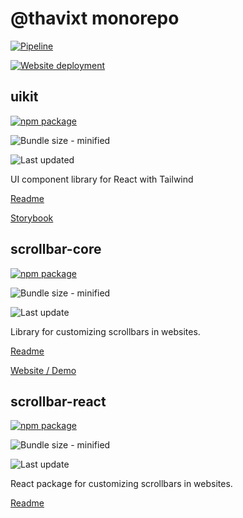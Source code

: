 # @thavixt monorepo

[![Pipeline](https://github.com/thavixt/thavixt/actions/workflows/thavixt.yml/badge.svg)](https://github.com/thavixt/thavixt/actions/workflows/thavixt.yml)

[![Website deployment](https://github.com/thavixt/thavixt/actions/workflows/deploy.yml/badge.svg)](https://github.com/thavixt/thavixt/actions/workflows/deploy.yml)

## uikit

[![npm package](https://img.shields.io/npm/v/@thavixt/uikit)](https://www.npmjs.com/package/@thavixt/uikit)

![Bundle size - minified](https://img.shields.io/bundlephobia/min/%40thavixt%2Fuikit)

<!-- ![Downloads](https://img.shields.io/npm/dm/@thavixt/uikit) -->

![Last updated](https://img.shields.io/npm/last-update/@thavixt/uikit)

UI component library for React with Tailwind

[Readme](packages/uikit/README.md)

[Storybook](https://thavixt-uikit-storybook.komlosidev.net/)

## scrollbar-core

[![npm package](https://img.shields.io/npm/v/@thavixt/scrollbar-core)](https://www.npmjs.com/package/@thavixt/scrollbar-core)

![Bundle size - minified](https://img.shields.io/bundlephobia/min/%40thavixt%2Fscrollbar-core)

<!-- ![Downloads](https://img.shields.io/npm/dm/@thavixt/scrollbar-core) -->

![Last update](https://img.shields.io/npm/last-update/@thavixt/scrollbar-core)

Library for customizing scrollbars in websites.

[Readme](packages/scrollbar-core/README.md)

[Website / Demo](https://thavixt-scrollbar.vercel.app/)

## scrollbar-react

[![npm package](https://img.shields.io/npm/v/@thavixt/scrollbar-react)](https://www.npmjs.com/package/@thavixt/scrollbar-react)

![Bundle size - minified](https://img.shields.io/bundlephobia/min/%40thavixt%2Fscrollbar-react)

<!-- ![Downloads](https://img.shields.io/npm/dm/@thavixt/scrollbar-react) -->

![Last update](https://img.shields.io/npm/last-update/@thavixt/scrollbar-react)

React package for customizing scrollbars in websites.

[Readme](packages/scrollbar-react/README.md)
